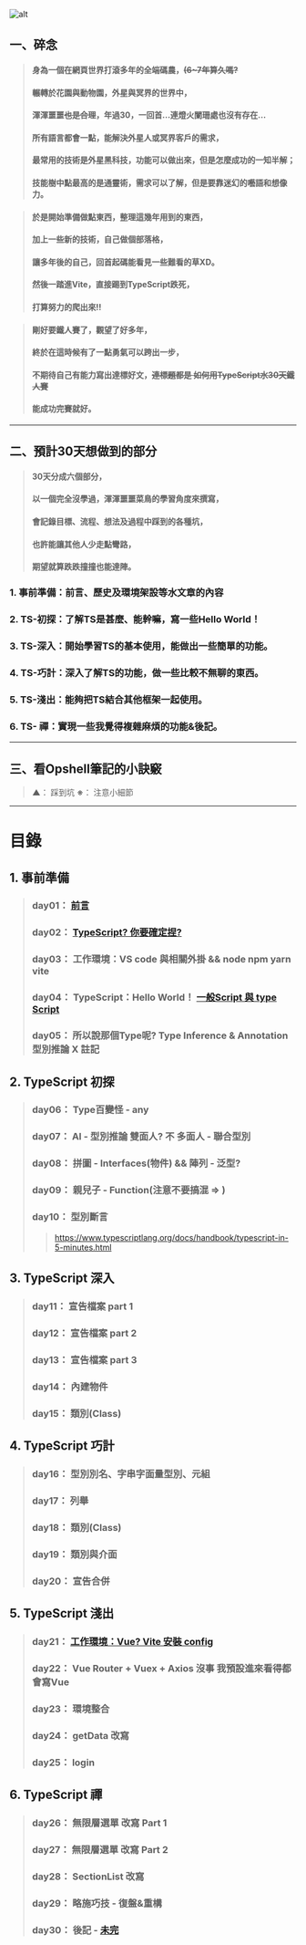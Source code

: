 ![alt](https://)

## 一、碎念
> #### 身為一個在網頁世界打滾多年的全端碼農，~~(6~7年算久嗎?~~
> #### 輾轉於花園與動物園，外星與冥界的世界中，
> #### 渾渾噩噩~~也是合理~~，年過30，一回首...連燈火闌珊處也沒有存在...
> #### 所有語言都會一點，能解決外星人或冥界客戶的需求，
> #### 最常用的技術是外星黑科技，功能可以做出來，但是怎麼成功的一知半解；
> #### 技能樹中點最高的是通靈術，需求可以了解，但是要靠迷幻的囈語和想像力。

> #### 於是開始準備做點東西，整理這幾年用到的東西，
> #### 加上一些新的技術，自己做個部落格，
> #### 讓多年後的自己，回首起碼能看見一些難看的草XD。
> #### 然後一踏進Vite，直接踢到TypeScript跌死，
> #### 打算努力的爬出來!!

> #### 剛好要鐵人賽了，觀望了好多年，
> #### 終於在這時候有了一點勇氣可以跨出一步，
> #### 不期待自己有能力寫出達標好文，~~連標題都是 如何用TypeScript水30天鐵人賽~~
> #### 能成功完賽就好。
---
## 二、預計30天想做到的部分
> #### 30天分成六個部分，
> #### 以一個完全沒學過，渾渾噩噩菜鳥的學習角度來撰寫，
> #### 會記錄目標、流程、想法及過程中踩到的各種坑，
> #### 也許能讓其他人少走點彎路，
> #### 期望就算跌跌撞撞也能達陣。

### 1. 事前準備：前言、歷史及環境架設等水文章的內容
### 2. TS-初探：了解TS是甚麼、能幹嘛，寫一些Hello World！
### 3. TS-深入：開始學習TS的基本使用，能做出一些簡單的功能。
### 4. TS-巧計：深入了解TS的功能，做一些比較不無聊的東西。
### 5. TS-淺出：能夠把TS結合其他框架一起使用。
### 6. TS- 禪：實現一些我覺得複雜麻煩的功能&後記。
---
## 三、看Opshell筆記的小訣竅
   > **▲**： 踩到坑
   > **※**： 注意小細節

---

# 目錄

## 1. 事前準備
> ### day01： [前言](https://tw.alphacamp.co/blog/most-in-demand-programming-language(參考))
> ### day02： [TypeScript? 你要確定捏?](https://jackthenomad.com/why-typescript-is-the-best-way-to-write-front-end-in-2019-feb855f9b164)
> ### day03： 工作環境：VS code 與相關外掛 && node npm yarn vite
> ### day04： TypeScript：Hello World！ [一般Script 與 type Script](https://www.runoob.com/typescript/ts-tutorial.html)
> ### day05： 所以說那個Type呢? Type Inference & Annotation 型別推論 X 註記

## 2. TypeScript 初探
> ### day06： Type百變怪 - any
> ### day07： AI - 型別推論 雙面人? 不 多面人 - 聯合型別
> ### day08： 拼圖 - Interfaces(物件) && 陣列 - 泛型?
> ### day09： 親兒子 - Function(注意不要搞混 => )
> ### day10： 型別斷言
> > https://www.typescriptlang.org/docs/handbook/typescript-in-5-minutes.html

## 3. TypeScript 深入
> ### day11： 宣告檔案 part 1
> ### day12： 宣告檔案 part 2
> ### day13： 宣告檔案 part 3
> ### day14： 內建物件
> ### day15： 類別(Class)

## 4. TypeScript 巧計
> ### day16： 型別別名、字串字面量型別、元組
> ### day17： 列舉
> ### day18： 類別(Class)
> ### day19： 類別與介面
> ### day20： 宣告合併

## 5. TypeScript 淺出
> ### day21： [工作環境：Vue? Vite 安裝 config](https://juejin.cn/post/7051565418460217375)
> ### day22： Vue Router + Vuex + Axios 沒事 我預設進來看得都會寫Vue
> ### day23： 環境整合
> ### day24： getData 改寫
> ### day25： login

## 6. TypeScript 禪
> ### day26： 無限層選單 改寫 Part 1
> ### day27： 無限層選單 改寫 Part 2
> ### day28： SectionList 改寫
> ### day29： 略施巧技 - 復盤&重構
> ### day30： 後記 - [未完](https://willh.gitbook.io/typescript-tutorial/advanced/further-reading)
